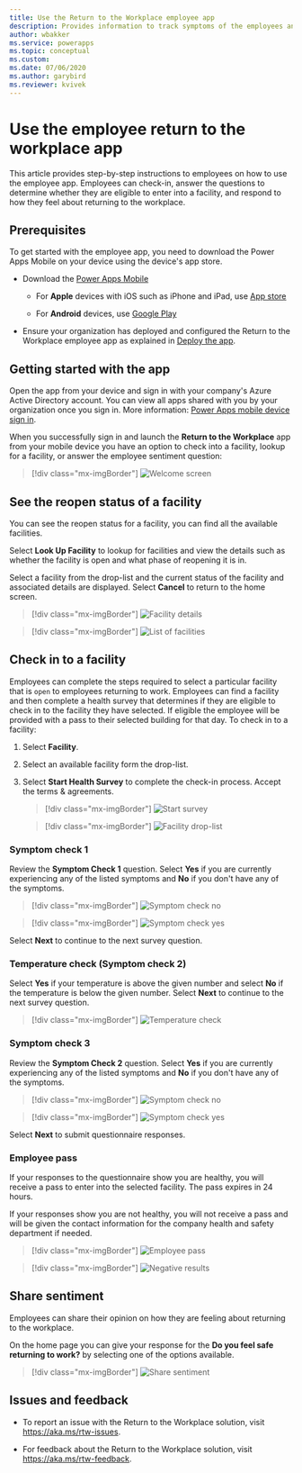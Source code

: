 ```yaml
---
title: Use the Return to the Workplace employee app
description: Provides information to track symptoms of the employees and determine if they are eligible to enter into a facility.
author: wbakker
ms.service: powerapps
ms.topic: conceptual
ms.custom: 
ms.date: 07/06/2020
ms.author: garybird
ms.reviewer: kvivek
---
```


# Use the employee return to the workplace app

This article provides step-by-step instructions to employees on how to use the employee app. Employees can check-in, answer the questions to determine whether they are eligible to enter into a facility, and respond to how they feel about returning to the workplace.

## Prerequisites

To get started with the employee app, you need to download the Power Apps Mobile on your device using the device's app store.

- Download the [Power Apps Mobile](https://powerapps.microsoft.com/downloads)

  - For **Apple** devices with iOS such as iPhone and iPad, use [App store](https://aka.ms/powerappsios)

  - For **Android** devices, use [Google Play](https://aka.ms/powerappsandroid)

- Ensure your organization has deployed and configured the Return to the Workplace employee app as explained in [Deploy the app](https://docs.microsoft.com/powerapps/sample-apps/return-to-the-workplace/deploy).

## Getting started with the app

Open the app from your device and sign in with your company's Azure Active Directory account. You can view all apps shared with you by your organization once
you sign in. More information: [Power Apps mobile device sign in](https://docs.microsoft.com/powerapps/user/run-app-client#open-power-apps-and-sign-in).

When you successfully sign in and launch the **Return to the Workplace** app from your mobile device you have an option to check into a facility, lookup for a facility, or answer the employee sentiment question:

> [!div class="mx-imgBorder"]
> ![Welcome screen](media/employee-welcome.png "Welcome screen")

## See the reopen status of a facility

You can see the reopen status for a facility, you can find all the available facilities.

Select **Look Up Facility** to lookup for facilities and view the details such as whether the facility is open and what phase of reopening it is in.

Select a facility from the drop-list and the current status of the facility and associated details are displayed. Select **Cancel** to return to the home screen.

> [!div class="mx-imgBorder"]
> ![Facility details](media/employee-facility-details.png "Facility details")

> [!div class="mx-imgBorder"]
> ![List of facilities](media/employee-facility-list.png "List of facilities")

## Check in to a facility

Employees can complete the steps required to select a particular facility that is `open` to employees returning to work. Employees can find a facility and then complete a health survey that determines if they are eligible to check in to the facility they have selected. If eligible the employee will be provided with a pass to their selected building for that day. To check in to a facility:

1. Select **Facility**.

2. Select an available facility form the drop-list.

3. Select **Start Health Survey** to complete the check-in process. Accept the terms & agreements.

   > [!div class="mx-imgBorder"]
   > ![Start survey](media/employee-start-survey.png "Start survey")

   > [!div class="mx-imgBorder"]
   > ![Facility drop-list](media/employee-facility-droplist.png "Facility drop-list")

### Symptom check 1

Review the **Symptom Check 1** question. Select **Yes**  if you are currently experiencing any of the listed symptoms and **No** if you don't have any of the symptoms.

> [!div class="mx-imgBorder"]
> ![Symptom check no](media/employee-symptom-check-1-no.png "Symptom check no")

> [!div class="mx-imgBorder"]
> ![Symptom check yes](media/employee-symptom-check-1-yes.png "Symptom check yes")

Select **Next** to continue to the next survey question.

### Temperature check (Symptom check 2)

Select **Yes** if your temperature is above the given number and select **No** if the temperature is below the given number. Select **Next** to continue to the next survey question.

> [!div class="mx-imgBorder"]
> ![Temperature check](media/employee-temperature-check.png "Temperature check")

### Symptom check 3

Review the **Symptom Check 2** question. Select **Yes** if you are currently experiencing any of the listed symptoms and **No** if you don't have any of the symptoms.

> [!div class="mx-imgBorder"]
> ![Symptom check no](media/employee-symptom-check-2-no.png "Symptom check no")

> [!div class="mx-imgBorder"]
> ![Symptom check yes](media/employee-symptom-check-2-yes.png "Symptom check yes")

Select **Next** to submit questionnaire responses.

### Employee pass

If your responses to the questionnaire show you are healthy, you will receive a pass to enter into the selected facility. The pass expires in 24 hours. 

If your responses show you are not healthy, you will not receive a pass and will be given the contact information for the company health and safety department if needed.

> [!div class="mx-imgBorder"]
> ![Employee pass](media/employee-pass.png)

> [!div class="mx-imgBorder"]
> ![Negative results](media/employee-pass-negative.png "Negative results")

## Share sentiment

Employees can share their opinion on how they are feeling about returning to the workplace.

On the home page you can give your response for the **Do you feel safe returning to work?** by selecting one of the options available.  

> [!div class="mx-imgBorder"]
> ![Share sentiment](media/employee-share-sentiment.png "Share sentiment")

## Issues and feedback

- To report an issue with the Return to the Workplace solution, visit <https://aka.ms/rtw-issues>.

- For feedback about the Return to the Workplace solution, visit <https://aka.ms/rtw-feedback>.
